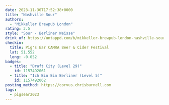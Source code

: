 ```yaml
---
date: 2023-11-30T17:52:38+0000
title: "Nashville Sour"
authors:
  - "Mikkeller Brewpub London"
rating: 3.5
style: "Sour - Berliner Weisse"
drink_of: https://untappd.com/b/mikkeller-brewpub-london-nashville-sour/
checkin:
  title: Pig's Ear CAMRA Beer & Cider Festival
  lat: 51.552
  long: -0.052
badges:
  - title: "Draft City (Level 29)"
    id: 1157492061
  - title: "Ich Bin Ein Berliner (Level 5)"
    id: 1157492062
posting_method: https://corvus.chrisburnell.com
tags:
  - pigsear2023
---
```

